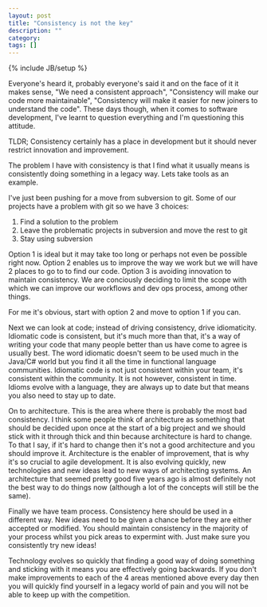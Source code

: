 ```yaml
---
layout: post
title: "Consistency is not the key"
description: ""
category:
tags: []
---
```

{% include JB/setup %}

Everyone's heard it, probably everyone's said it and on the face of it it makes sense, "We need a consistent approach", "Consistency will make our code more maintainable", "Consistency will make it easier for new joiners to understand the code".  These days though, when it comes to software development, I've learnt to question everything and I'm questioning this attitude.

TLDR; Consistency certainly has a place in development but it should never restrict innovation and improvement.

The problem I have with consistency is that I find what it usually means is consistently doing something in a legacy way.  Lets take tools as an example.

I've just been pushing for a move from subversion to git.  Some of our projects have a problem with git so we have 3 choices:

1. Find a solution to the problem
2. Leave the problematic projects in subversion and move the rest to git
3. Stay using subversion

Option 1 is ideal but it may take too long or perhaps not even be possible right now.
Option 2 enables us to improve the way we work but we will have 2 places to go to to find our code.
Option 3 is avoiding innovation to maintain consistency.  We are conciously deciding to limit the scope with which we can improve our workflows and dev ops process, among other things.

For me it's obvious, start with option 2 and move to option 1 if you can.

Next we can look at code; instead of driving consistency, drive idiomaticity.  Idiomatic code is consistent, but it's much more than that, it's a way of writing your code that many people better than us have come to agree is usually best.  The word idiomatic doesn't seem to be used much in the Java/C# world but you find it all the time in functional language communities.  Idiomatic code is not just consistent within your team, it's consistent within the community.  It is not however, consistent in time.  Idioms evolve with a language, they are always up to date but that means you also need to stay up to date.

On to architecture.  This is the area where there is probably the most bad consistency.  I think some people think of architecture as something that should be decided upon once at the start of a big project and we should stick with it through thick and thin because architecture is hard to change.  To that I say, if it's hard to change then it's not a good architecture and you should improve it.  Architecture is the enabler of improvement, that is why it's so crucial to agile development.  It is also evolving quickly, new technologies and new ideas lead to new ways of architecting systems.  An architecture that seemed pretty good five years ago is almost definitely not the best way to do things now (although a lot of the concepts will still be the same).

Finally we have team process.  Consistency here should be used in a different way.  New ideas need to be given a chance before they are either accepted or modified.  You should maintain consistency in the majority of your process whilst you pick areas to expermint with.  Just make sure you consistently try new ideas!

Technology evolves so quickly that finding a good way of doing something and sticking with it means you are effectively going backwards.  If you don't make improvements to each of the 4 areas mentioned above every day then you will quickly find yourself in a legacy world of pain and you will not be able to keep up with the competition.

